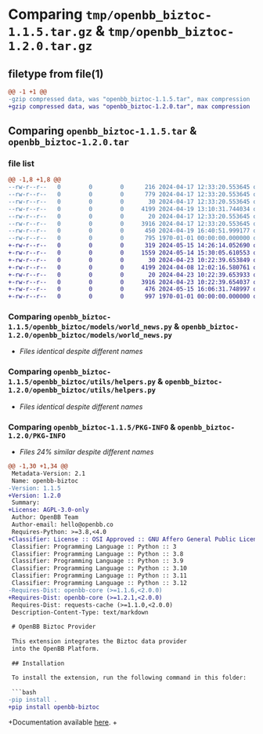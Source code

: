 # Comparing `tmp/openbb_biztoc-1.1.5.tar.gz` & `tmp/openbb_biztoc-1.2.0.tar.gz`

## filetype from file(1)

```diff
@@ -1 +1 @@
-gzip compressed data, was "openbb_biztoc-1.1.5.tar", max compression
+gzip compressed data, was "openbb_biztoc-1.2.0.tar", max compression
```

## Comparing `openbb_biztoc-1.1.5.tar` & `openbb_biztoc-1.2.0.tar`

### file list

```diff
@@ -1,8 +1,8 @@
--rw-r--r--   0        0        0      216 2024-04-17 12:33:20.553645 openbb_biztoc-1.1.5/README.md
--rw-r--r--   0        0        0      779 2024-04-17 12:33:20.553645 openbb_biztoc-1.1.5/openbb_biztoc/__init__.py
--rw-r--r--   0        0        0       30 2024-04-17 12:33:20.553645 openbb_biztoc-1.1.5/openbb_biztoc/models/__init__.py
--rw-r--r--   0        0        0     4199 2024-04-19 13:10:31.744034 openbb_biztoc-1.1.5/openbb_biztoc/models/world_news.py
--rw-r--r--   0        0        0       20 2024-04-17 12:33:20.553645 openbb_biztoc-1.1.5/openbb_biztoc/utils/__init__.py
--rw-r--r--   0        0        0     3916 2024-04-17 12:33:20.553645 openbb_biztoc-1.1.5/openbb_biztoc/utils/helpers.py
--rw-r--r--   0        0        0      450 2024-04-19 16:40:51.999177 openbb_biztoc-1.1.5/pyproject.toml
--rw-r--r--   0        0        0      795 1970-01-01 00:00:00.000000 openbb_biztoc-1.1.5/PKG-INFO
+-rw-r--r--   0        0        0      319 2024-05-15 14:26:14.052690 openbb_biztoc-1.2.0/README.md
+-rw-r--r--   0        0        0     1559 2024-05-14 15:30:05.610553 openbb_biztoc-1.2.0/openbb_biztoc/__init__.py
+-rw-r--r--   0        0        0       30 2024-04-23 10:22:39.653849 openbb_biztoc-1.2.0/openbb_biztoc/models/__init__.py
+-rw-r--r--   0        0        0     4199 2024-04-08 12:02:16.580761 openbb_biztoc-1.2.0/openbb_biztoc/models/world_news.py
+-rw-r--r--   0        0        0       20 2024-04-23 10:22:39.653933 openbb_biztoc-1.2.0/openbb_biztoc/utils/__init__.py
+-rw-r--r--   0        0        0     3916 2024-04-23 10:22:39.654037 openbb_biztoc-1.2.0/openbb_biztoc/utils/helpers.py
+-rw-r--r--   0        0        0      476 2024-05-15 16:06:31.748997 openbb_biztoc-1.2.0/pyproject.toml
+-rw-r--r--   0        0        0      997 1970-01-01 00:00:00.000000 openbb_biztoc-1.2.0/PKG-INFO
```

### Comparing `openbb_biztoc-1.1.5/openbb_biztoc/models/world_news.py` & `openbb_biztoc-1.2.0/openbb_biztoc/models/world_news.py`

 * *Files identical despite different names*

### Comparing `openbb_biztoc-1.1.5/openbb_biztoc/utils/helpers.py` & `openbb_biztoc-1.2.0/openbb_biztoc/utils/helpers.py`

 * *Files identical despite different names*

### Comparing `openbb_biztoc-1.1.5/PKG-INFO` & `openbb_biztoc-1.2.0/PKG-INFO`

 * *Files 24% similar despite different names*

```diff
@@ -1,30 +1,34 @@
 Metadata-Version: 2.1
 Name: openbb-biztoc
-Version: 1.1.5
+Version: 1.2.0
 Summary: 
+License: AGPL-3.0-only
 Author: OpenBB Team
 Author-email: hello@openbb.co
 Requires-Python: >=3.8,<4.0
+Classifier: License :: OSI Approved :: GNU Affero General Public License v3
 Classifier: Programming Language :: Python :: 3
 Classifier: Programming Language :: Python :: 3.8
 Classifier: Programming Language :: Python :: 3.9
 Classifier: Programming Language :: Python :: 3.10
 Classifier: Programming Language :: Python :: 3.11
 Classifier: Programming Language :: Python :: 3.12
-Requires-Dist: openbb-core (>=1.1.6,<2.0.0)
+Requires-Dist: openbb-core (>=1.2.1,<2.0.0)
 Requires-Dist: requests-cache (>=1.1.0,<2.0.0)
 Description-Content-Type: text/markdown
 
 # OpenBB Biztoc Provider
 
 This extension integrates the Biztoc data provider
 into the OpenBB Platform.
 
 ## Installation
 
 To install the extension, run the following command in this folder:
 
 ```bash
-pip install .
+pip install openbb-biztoc
 ```
 
+Documentation available [here](https://docs.openbb.co/platform/development/contributing).
+
```

